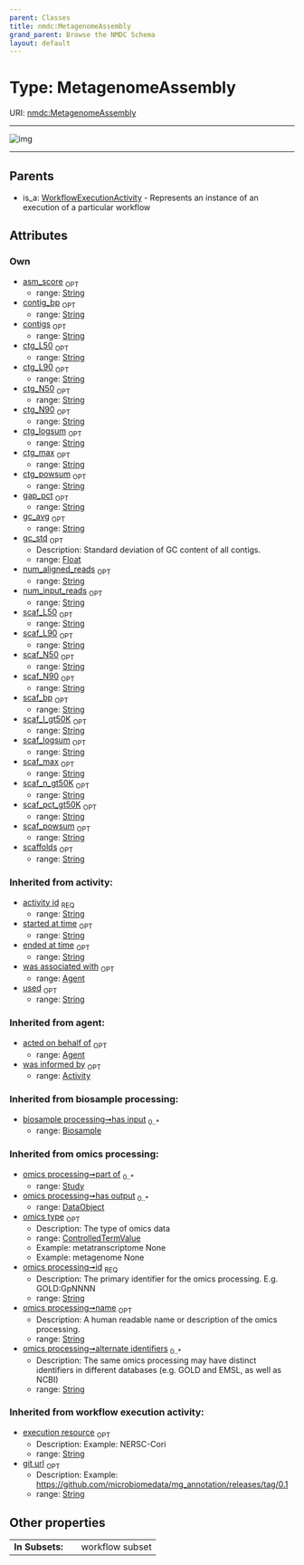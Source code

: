 ```yaml
---
parent: Classes
title: nmdc:MetagenomeAssembly
grand_parent: Browse the NMDC Schema
layout: default
---
```


# Type: MetagenomeAssembly




URI: [nmdc:MetagenomeAssembly](https://microbiomedata/meta/MetagenomeAssembly)


---

![img](http://yuml.me/diagram/nofunky;dir:TB/class/[WorkflowExecutionActivity],[WorkflowExecutionActivity]%5E-[MetagenomeAssembly%7Casm_score:string%20%3F;scaffolds:string%20%3F;scaf_logsum:string%20%3F;scaf_powsum:string%20%3F;scaf_max:string%20%3F;scaf_bp:string%20%3F;scaf_N50:string%20%3F;scaf_N90:string%20%3F;scaf_L50:string%20%3F;scaf_L90:string%20%3F;scaf_n_gt50K:string%20%3F;scaf_l_gt50K:string%20%3F;scaf_pct_gt50K:string%20%3F;contigs:string%20%3F;contig_bp:string%20%3F;ctg_N50:string%20%3F;ctg_L50:string%20%3F;ctg_N90:string%20%3F;ctg_L90:string%20%3F;ctg_logsum:string%20%3F;ctg_powsum:string%20%3F;ctg_max:string%20%3F;gap_pct:string%20%3F;gc_std:float%20%3F;gc_avg:string%20%3F;num_input_reads:string%20%3F;num_aligned_reads:string%20%3F;execution_resource(i):string%20%3F;git_url(i):string%20%3F;has_input(i):string%20%2A;has_output(i):string%20%2A;activity_id(i):string;started_at_time(i):string%20%3F;ended_at_time(i):string%20%3F;used(i):string%20%3F],[Agent],[Activity])

---


## Parents

 *  is_a: [WorkflowExecutionActivity](WorkflowExecutionActivity.md) - Represents an instance of an execution of a particular workflow

## Attributes


### Own

 * [asm_score](asm_score.md)  <sub>OPT</sub>
    * range: [String](types/String.md)
 * [contig_bp](contig_bp.md)  <sub>OPT</sub>
    * range: [String](types/String.md)
 * [contigs](contigs.md)  <sub>OPT</sub>
    * range: [String](types/String.md)
 * [ctg_L50](ctg_L50.md)  <sub>OPT</sub>
    * range: [String](types/String.md)
 * [ctg_L90](ctg_L90.md)  <sub>OPT</sub>
    * range: [String](types/String.md)
 * [ctg_N50](ctg_N50.md)  <sub>OPT</sub>
    * range: [String](types/String.md)
 * [ctg_N90](ctg_N90.md)  <sub>OPT</sub>
    * range: [String](types/String.md)
 * [ctg_logsum](ctg_logsum.md)  <sub>OPT</sub>
    * range: [String](types/String.md)
 * [ctg_max](ctg_max.md)  <sub>OPT</sub>
    * range: [String](types/String.md)
 * [ctg_powsum](ctg_powsum.md)  <sub>OPT</sub>
    * range: [String](types/String.md)
 * [gap_pct](gap_pct.md)  <sub>OPT</sub>
    * range: [String](types/String.md)
 * [gc_avg](gc_avg.md)  <sub>OPT</sub>
    * range: [String](types/String.md)
 * [gc_std](gc_std.md)  <sub>OPT</sub>
    * Description: Standard deviation of GC content of all contigs.
    * range: [Float](types/Float.md)
 * [num_aligned_reads](num_aligned_reads.md)  <sub>OPT</sub>
    * range: [String](types/String.md)
 * [num_input_reads](num_input_reads.md)  <sub>OPT</sub>
    * range: [String](types/String.md)
 * [scaf_L50](scaf_L50.md)  <sub>OPT</sub>
    * range: [String](types/String.md)
 * [scaf_L90](scaf_L90.md)  <sub>OPT</sub>
    * range: [String](types/String.md)
 * [scaf_N50](scaf_N50.md)  <sub>OPT</sub>
    * range: [String](types/String.md)
 * [scaf_N90](scaf_N90.md)  <sub>OPT</sub>
    * range: [String](types/String.md)
 * [scaf_bp](scaf_bp.md)  <sub>OPT</sub>
    * range: [String](types/String.md)
 * [scaf_l_gt50K](scaf_l_gt50K.md)  <sub>OPT</sub>
    * range: [String](types/String.md)
 * [scaf_logsum](scaf_logsum.md)  <sub>OPT</sub>
    * range: [String](types/String.md)
 * [scaf_max](scaf_max.md)  <sub>OPT</sub>
    * range: [String](types/String.md)
 * [scaf_n_gt50K](scaf_n_gt50K.md)  <sub>OPT</sub>
    * range: [String](types/String.md)
 * [scaf_pct_gt50K](scaf_pct_gt50K.md)  <sub>OPT</sub>
    * range: [String](types/String.md)
 * [scaf_powsum](scaf_powsum.md)  <sub>OPT</sub>
    * range: [String](types/String.md)
 * [scaffolds](scaffolds.md)  <sub>OPT</sub>
    * range: [String](types/String.md)

### Inherited from activity:

 * [activity id](activity_id.md)  <sub>REQ</sub>
    * range: [String](types/String.md)
 * [started at time](started_at_time.md)  <sub>OPT</sub>
    * range: [String](types/String.md)
 * [ended at time](ended_at_time.md)  <sub>OPT</sub>
    * range: [String](types/String.md)
 * [was associated with](was_associated_with.md)  <sub>OPT</sub>
    * range: [Agent](Agent.md)
 * [used](used.md)  <sub>OPT</sub>
    * range: [String](types/String.md)

### Inherited from agent:

 * [acted on behalf of](acted_on_behalf_of.md)  <sub>OPT</sub>
    * range: [Agent](Agent.md)
 * [was informed by](was_informed_by.md)  <sub>OPT</sub>
    * range: [Activity](Activity.md)

### Inherited from biosample processing:

 * [biosample processing➞has input](biosample_processing_has_input.md)  <sub>0..*</sub>
    * range: [Biosample](Biosample.md)

### Inherited from omics processing:

 * [omics processing➞part of](omics_processing_part_of.md)  <sub>0..*</sub>
    * range: [Study](Study.md)
 * [omics processing➞has output](omics_processing_has_output.md)  <sub>0..*</sub>
    * range: [DataObject](DataObject.md)
 * [omics type](omics_type.md)  <sub>OPT</sub>
    * Description: The type of omics data
    * range: [ControlledTermValue](ControlledTermValue.md)
    * Example: metatranscriptome None
    * Example: metagenome None
 * [omics processing➞id](omics_processing_id.md)  <sub>REQ</sub>
    * Description: The primary identifier for the omics processing. E.g. GOLD:GpNNNN
    * range: [String](types/String.md)
 * [omics processing➞name](omics_processing_name.md)  <sub>OPT</sub>
    * Description: A human readable name or description of the omics processing.
    * range: [String](types/String.md)
 * [omics processing➞alternate identifiers](omics_processing_alternate_identifiers.md)  <sub>0..*</sub>
    * Description: The same omics processing may have distinct identifiers in different databases (e.g. GOLD and EMSL, as well as NCBI)
    * range: [String](types/String.md)

### Inherited from workflow execution activity:

 * [execution resource](execution_resource.md)  <sub>OPT</sub>
    * Description: Example: NERSC-Cori
    * range: [String](types/String.md)
 * [git url](git_url.md)  <sub>OPT</sub>
    * Description: Example: https://github.com/microbiomedata/mg_annotation/releases/tag/0.1
    * range: [String](types/String.md)

## Other properties

|  |  |  |
| --- | --- | --- |
| **In Subsets:** | | workflow subset |

